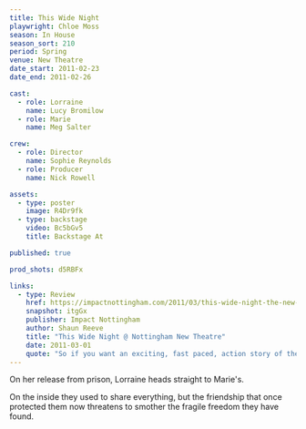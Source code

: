 ```yaml
---
title: This Wide Night
playwright: Chloe Moss
season: In House
season_sort: 210
period: Spring
venue: New Theatre
date_start: 2011-02-23
date_end: 2011-02-26

cast:
  - role: Lorraine
    name: Lucy Bromilow
  - role: Marie
    name: Meg Salter

crew:
  - role: Director
    name: Sophie Reynolds
  - role: Producer
    name: Nick Rowell

assets:
  - type: poster
    image: R4Dr9fk
  - type: backstage
    video: Bc5bGv5
    title: Backstage At

published: true

prod_shots: d5RBFx

links:
  - type: Review
    href: https://impactnottingham.com/2011/03/this-wide-night-the-new-theatre/
    snapshot: itgGx
    publisher: Impact Nottingham
    author: Shaun Reeve
    title: "This Wide Night @ Nottingham New Theatre"
    date: 2011-03-01
    quote: "So if you want an exciting, fast paced, action story of the criminal under classes, this isn’t for you – perhaps try Tool Academy – but what you will get from This Wide Night is a wonderful exploration of an unhealthy dependant relationship, performed expertly, which is guaranteed to pull at the heart strings."
---
```


On her release from prison, Lorraine heads straight to Marie's.

On the inside they used to share everything, but the friendship that once protected them now threatens to smother the fragile freedom they have found.
